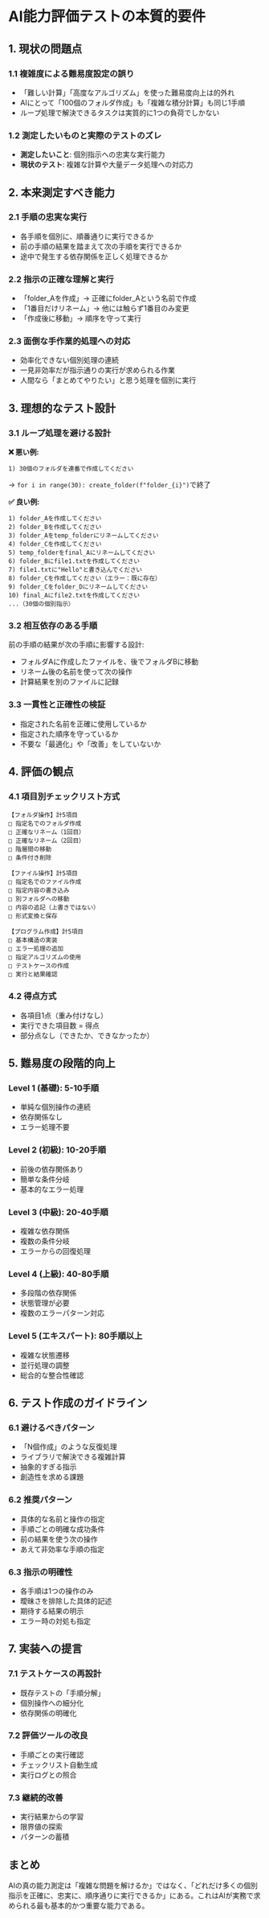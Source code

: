 # AI能力評価テストの本質的要件

## 1. 現状の問題点

### 1.1 複雑度による難易度設定の誤り
- 「難しい計算」「高度なアルゴリズム」を使った難易度向上は的外れ
- AIにとって「100個のフォルダ作成」も「複雑な積分計算」も同じ1手順
- ループ処理で解決できるタスクは実質的に1つの負荷でしかない

### 1.2 測定したいものと実際のテストのズレ
- **測定したいこと**: 個別指示への忠実な実行能力
- **現状のテスト**: 複雑な計算や大量データ処理への対応力

## 2. 本来測定すべき能力

### 2.1 手順の忠実な実行
- 各手順を個別に、順番通りに実行できるか
- 前の手順の結果を踏まえて次の手順を実行できるか
- 途中で発生する依存関係を正しく処理できるか

### 2.2 指示の正確な理解と実行
- 「folder_Aを作成」→ 正確にfolder_Aという名前で作成
- 「1番目だけリネーム」→ 他には触らず1番目のみ変更
- 「作成後に移動」→ 順序を守って実行

### 2.3 面倒な手作業的処理への対応
- 効率化できない個別処理の連続
- 一見非効率だが指示通りの実行が求められる作業
- 人間なら「まとめてやりたい」と思う処理を個別に実行

## 3. 理想的なテスト設計

### 3.1 ループ処理を避ける設計

**❌ 悪い例:**
```
1) 30個のフォルダを連番で作成してください
```
→ `for i in range(30): create_folder(f"folder_{i}")`で終了

**✅ 良い例:**
```
1) folder_Aを作成してください
2) folder_Bを作成してください  
3) folder_Aをtemp_folderにリネームしてください
4) folder_Cを作成してください
5) temp_folderをfinal_Aにリネームしてください
6) folder_Bにfile1.txtを作成してください
7) file1.txtに"Hello"と書き込んでください
8) folder_Cを作成してください（エラー：既に存在）
9) folder_Cをfolder_Dにリネームしてください
10) final_Aにfile2.txtを作成してください
...（30個の個別指示）
```

### 3.2 相互依存のある手順

前の手順の結果が次の手順に影響する設計:
- フォルダAに作成したファイルを、後でフォルダBに移動
- リネーム後の名前を使って次の操作
- 計算結果を別のファイルに記録

### 3.3 一貫性と正確性の検証

- 指定された名前を正確に使用しているか
- 指定された順序を守っているか
- 不要な「最適化」や「改善」をしていないか

## 4. 評価の観点

### 4.1 項目別チェックリスト方式

```
【フォルダ操作】計5項目
□ 指定名でのフォルダ作成
□ 正確なリネーム（1回目）
□ 正確なリネーム（2回目）
□ 階層間の移動
□ 条件付き削除

【ファイル操作】計5項目
□ 指定名でのファイル作成
□ 指定内容の書き込み
□ 別フォルダへの移動
□ 内容の追記（上書きではない）
□ 形式変換と保存

【プログラム作成】計5項目
□ 基本構造の実装
□ エラー処理の追加
□ 指定アルゴリズムの使用
□ テストケースの作成
□ 実行と結果確認
```

### 4.2 得点方式
- 各項目1点（重み付けなし）
- 実行できた項目数 = 得点
- 部分点なし（できたか、できなかったか）

## 5. 難易度の段階的向上

### Level 1 (基礎): 5-10手順
- 単純な個別操作の連続
- 依存関係なし
- エラー処理不要

### Level 2 (初級): 10-20手順
- 前後の依存関係あり
- 簡単な条件分岐
- 基本的なエラー処理

### Level 3 (中級): 20-40手順
- 複雑な依存関係
- 複数の条件分岐
- エラーからの回復処理

### Level 4 (上級): 40-80手順
- 多段階の依存関係
- 状態管理が必要
- 複数のエラーパターン対応

### Level 5 (エキスパート): 80手順以上
- 複雑な状態遷移
- 並行処理の調整
- 総合的な整合性確認

## 6. テスト作成のガイドライン

### 6.1 避けるべきパターン
- 「N個作成」のような反復処理
- ライブラリで解決できる複雑計算
- 抽象的すぎる指示
- 創造性を求める課題

### 6.2 推奨パターン
- 具体的な名前と操作の指定
- 手順ごとの明確な成功条件
- 前の結果を使う次の操作
- あえて非効率な手順の指定

### 6.3 指示の明確性
- 各手順は1つの操作のみ
- 曖昧さを排除した具体的記述
- 期待する結果の明示
- エラー時の対処も指定

## 7. 実装への提言

### 7.1 テストケースの再設計
- 既存テストの「手順分解」
- 個別操作への細分化
- 依存関係の明確化

### 7.2 評価ツールの改良
- 手順ごとの実行確認
- チェックリスト自動生成
- 実行ログとの照合

### 7.3 継続的改善
- 実行結果からの学習
- 限界値の探索
- パターンの蓄積

## まとめ

AIの真の能力測定は「複雑な問題を解けるか」ではなく、「どれだけ多くの個別指示を正確に、忠実に、順序通りに実行できるか」にある。これはAIが実務で求められる最も基本的かつ重要な能力である。